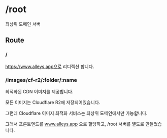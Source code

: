 # /root

최상위 도메인 서버

## Route

### /
https://www.alleys.app으로 리디렉션 합니다.

### /images/cf-r2/:folder/:name
최적화된 CDN 이미지를 제공합니다.

모든 이미지는 Cloudflare R2에 저장되어있습니다.

그런데 Cloudflare 이미지 최적화 서비스는 최상위 도메인에서만 가능합니다.

그래서 프론트엔드를 www.alleys.app 으로 할당하고, /root 서버를 별도로 만들었습니다.

